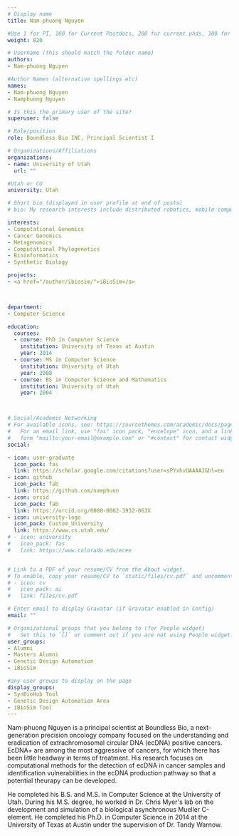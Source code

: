 ```yaml
---
# Display name
title: Nam-phuong Nguyen

#Use 1 for PI, 100 for Current Postdocs, 200 for current phds, 300 for current masters, 400 for current undergrads, 800 for alum postdocs, 810 for alum phds, 820 for alum masters, and 830 for alum undergrads, 900 for tools, 1000 for projects
weight: 820

# Username (this should match the folder name)
authors:
- Nam-phuong Nguyen

#Author Names (alternative spellings etc)
names:
- Nam-phuong Nguyen
- Namphuong Nguyen

# Is this the primary user of the site?
superuser: false

# Role/position
role: Boundless Bio INC, Principal Scientist I

# Organizations/Affiliations
organizations:
- name: University of Utah
  url: ""

#Utah or CU
university: Utah

# Short bio (displayed in user profile at end of posts)
# bio: My research interests include distributed robotics, mobile computing and programmable matter.

interests:
- Computational Genomics
- Cancer Genomics
- Metagenomics
- Computational Phylogenetics
- Bioinformatics
- Synthetic Biology

projects:
- <a href="/author/ibiosim/">iBioSim</a>



department:
- Computer Science

education:
  courses:
  - course: PhD in Computer Science
    institution: University of Texas at Austin
    year: 2014
  - course: MS in Computer Science
    institution: University of Utah
    year: 2008
  - course: BS in Computer Science and Mathematics
    institution: University of Utah
    year: 2004



# Social/Academic Networking
# For available icons, see: https://sourcethemes.com/academic/docs/page-builder/#icons
#   For an email link, use "fas" icon pack, "envelope" icon, and a link in the
#   form "mailto:your-email@example.com" or "#contact" for contact widget.
social:

- icon: user-graduate
  icon_pack: fas
  link: https://scholar.google.com/citations?user=sPYxhvUAAAAJ&hl=en
- icon: github
  icon_pack: fab
  link: https://github.com/namphuon
- icon: orcid
  icon_pack: fab
  link: https://orcid.org/0000-0002-3932-063X
- icon: university-logo
  icon_pack: Custom_University
  link: https://www.cs.utah.edu/
# - icon: university
#   icon_pack: fas
#   link: https://www.colorado.edu/ecee


# Link to a PDF of your resume/CV from the About widget.
# To enable, copy your resume/CV to `static/files/cv.pdf` and uncomment the lines below.
# - icon: cv
#   icon_pack: ai
#   link: files/cv.pdf

# Enter email to display Gravatar (if Gravatar enabled in Config)
email: ""

# Organizational groups that you belong to (for People widget)
#   Set this to `[]` or comment out if you are not using People widget.
user_groups:
- Alumni
- Masters Alumni
- Genetic Design Automation
- iBioSim

#any user groups to display on the page
display_groups:
- SynBioHub Tool
- Genetic Design Automation Area
- iBioSim Tool
---
```


Nam-phuong Nguyen is a principal scientist at Boundless Bio, a next-generation precision oncology company focused on the understanding and eradication of extrachromosomal circular DNA (ecDNA) positive cancers.  EcDNA+ are among the most aggressive of cancers, for which there has been little headway in terms of treatment.   His research focuses on computational methods for the detection of ecDNA in cancer samples and identification vulnerabilities in the ecDNA production pathway so that a potential theurapy can be developed.

He completed his B.S. and M.S. in Computer Science at the University of Utah.  During his M.S. degree, he worked in Dr. Chris Myer's lab on the development and simulation of a biological asynchronous Mueller C-element.  He completed his Ph.D. in Computer Science in 2014 at the University of Texas at Austin under the supervision of Dr. Tandy Warnow.
